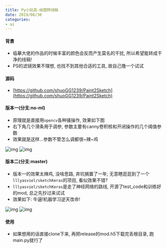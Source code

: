 ```yaml
---
title: Py小玩具-绘图转线稿
date: 2019/06/30
categories: 
- ai
---
```

#### 背景
* 临摹大佬的作品的时候丰富的颜色会反而产生莫名的干扰, 所以希望能转成干净的线稿!
*  PS的滤镜效果不理想, 也找不到其他合适的工具, 故自己撸一个试试

#### 源码
* [https://github.com/shuoGG1239/Paint2Sketch](https://github.com/shuoGG1239/Paint2Sketch)

#### 版本一(分支:no-ml)
* 原理就是直接用`opencv`各种骚操作, 效果如下图
* 右下角几个滑条用于调参, 参数主要有canny卷积核和开闭操作的几个阈值参数
* 效果就是这样...参数不管怎么调都很~辣~鸡

![img](/images/paint2sketch_remu_arg.png)
![img](/images/paint2sketch_sakura_arg.png)


#### 版本二(分支:master)
* 版本一的效果太辣鸡, 没啥思路, 弃坑搁置了一年; 无意瞎逛逛到了一个`lllyasviel/sketchKeras`的项目, 看似效果不错?
* `lllyasviel/sketchKeras`是走了神经网络的路线, 开源了test_code和训练好的mod, 总之先抄过来试试
* 效果如下: 牛逼!机器学习逆天改命!

![img](/images/paint2sketch_new_remu.jpg)
![img](/images/paint2sketch_new_chino.jpg)


#### 使用
* 如果想用的话直接clone下来, 再把release的mod.h5下载完丢根目录, 跑main.py就行了